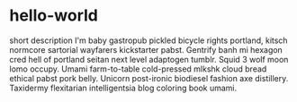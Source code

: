 # hello-world
short description
I'm baby gastropub pickled bicycle rights portland, kitsch normcore sartorial wayfarers kickstarter pabst. Gentrify banh mi hexagon cred hell of portland seitan next level adaptogen tumblr. Squid 3 wolf moon lomo occupy. Umami farm-to-table cold-pressed mlkshk cloud bread ethical pabst pork belly. Unicorn post-ironic biodiesel fashion axe distillery. Taxidermy flexitarian intelligentsia blog coloring book umami.
